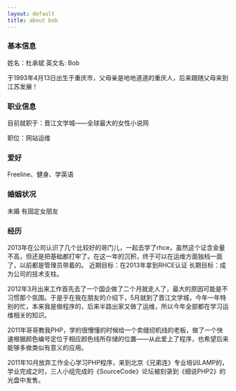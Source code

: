 ```yaml
---
layout: default
title: about bob
---
```


### 基本信息
姓名：杜承斌 英文名: Bob

于1993年4月13日出生于重庆市，父母亲是地地道道的重庆人，后来跟随父母来到江苏发展！

### 职业信息
目前就职于：晋江文学城——全球最大的女性小说网

职位：网站运维

### 爱好
Freeline、健身、学英语

### 婚姻状况
未婚 有固定女朋友

### 经历

2013年在公司认识了几个比较好的哥门儿，一起去学了rhce，虽然这个证含金量不高，但还是把基础都打牢了。在这一年的沉积，终于可以在运维方面独档一面了，以前都是管理员带着的。 近期目标：在2013年拿到RHCE认证 长期目标：成为公司的技术支柱。

2012年3月出来工作首先去了一个国企做了二个月就走人了，最大的原因可能是不习惯那个氛围。于是乎在我在朋友的介绍下，5月就到了晋江文学城，今年一年特别的忙，本来我是做程序的，后来半路出家又做了运维，所以今年全部都在学习运维相关的知识。

2011年哥哥教我PHP，学的很懵懂的时候给一个卖缝纫机线的老板，做了一个快速根据颜色编号定位于相应颜色线所存储的位置——从此爱上了程序，也希望后来能够多做类似有意义的应用。

2011年10月放弃工作全心学习PHP程序，来到北京《兄弟连》专业培训LAMP的，学业完成之时，三人小组完成的《SourceCode》论坛被刻录到《细说PHP2》的光盘中发售。
